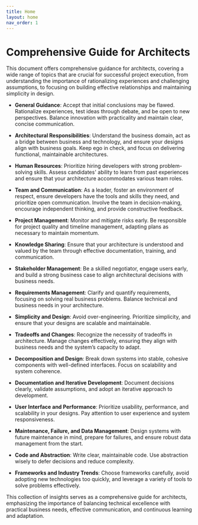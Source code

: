 ```yaml
---
title: Home
layout: home
nav_order: 1
---
```


# Comprehensive Guide for Architects

This document offers comprehensive guidance for architects, covering a wide range of topics that are crucial for successful project execution, from understanding the importance of rationalizing experiences and challenging assumptions, to focusing on building effective relationships and maintaining simplicity in design.

- **General Guidance**: Accept that initial conclusions may be flawed. Rationalize experiences, test ideas through debate, and be open to new perspectives. Balance innovation with practicality and maintain clear, concise communication.
  
- **Architectural Responsibilities**: Understand the business domain, act as a bridge between business and technology, and ensure your designs align with business goals. Keep ego in check, and focus on delivering functional, maintainable architectures.

- **Human Resources**: Prioritize hiring developers with strong problem-solving skills. Assess candidates' ability to learn from past experiences and ensure that your architecture accommodates various team roles.

- **Team and Communication**: As a leader, foster an environment of respect, ensure developers have the tools and skills they need, and prioritize open communication. Involve the team in decision-making, encourage independent thinking, and provide constructive feedback.

- **Project Management**: Monitor and mitigate risks early. Be responsible for project quality and timeline management, adapting plans as necessary to maintain momentum.

- **Knowledge Sharing**: Ensure that your architecture is understood and valued by the team through effective documentation, training, and communication.

- **Stakeholder Management**: Be a skilled negotiator, engage users early, and build a strong business case to align architectural decisions with business needs.

- **Requirements Management**: Clarify and quantify requirements, focusing on solving real business problems. Balance technical and business needs in your architecture.

- **Simplicity and Design**: Avoid over-engineering. Prioritize simplicity, and ensure that your designs are scalable and maintainable.

- **Tradeoffs and Changes**: Recognize the necessity of tradeoffs in architecture. Manage changes effectively, ensuring they align with business needs and the system’s capacity to adapt.

- **Decomposition and Design**: Break down systems into stable, cohesive components with well-defined interfaces. Focus on scalability and system coherence.

- **Documentation and Iterative Development**: Document decisions clearly, validate assumptions, and adopt an iterative approach to development.

- **User Interface and Performance**: Prioritize usability, performance, and scalability in your designs. Pay attention to user experience and system responsiveness.

- **Maintenance, Failure, and Data Management**: Design systems with future maintenance in mind, prepare for failures, and ensure robust data management from the start.

- **Code and Abstraction**: Write clear, maintainable code. Use abstraction wisely to defer decisions and reduce complexity.

- **Frameworks and Industry Trends**: Choose frameworks carefully, avoid adopting new technologies too quickly, and leverage a variety of tools to solve problems effectively.

This collection of insights serves as a comprehensive guide for architects, emphasizing the importance of balancing technical excellence with practical business needs, effective communication, and continuous learning and adaptation.